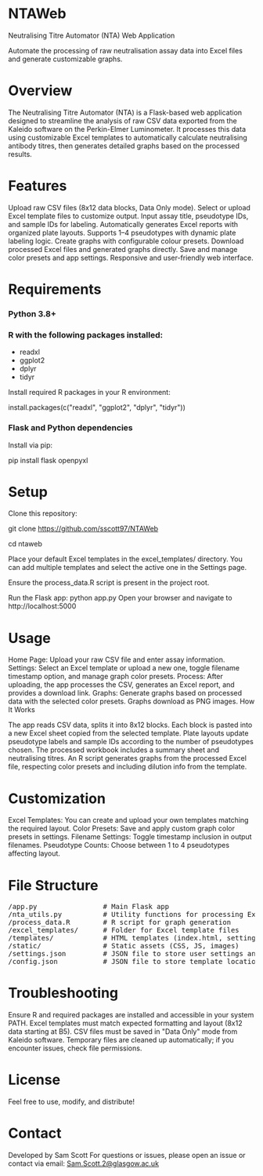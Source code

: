 # NTAWeb
Neutralising Titre Automator (NTA) Web Application

Automate the processing of raw neutralisation assay data into Excel files and generate customizable graphs.

# Overview

The Neutralising Titre Automator (NTA) is a Flask-based web application designed to streamline the analysis of raw CSV data exported from the Kaleido software on the Perkin-Elmer Luminometer. It processes this data using customizable Excel templates to automatically calculate neutralising antibody titres, then generates detailed graphs based on the processed results.

# Features

Upload raw CSV files (8x12 data blocks, Data Only mode).
Select or upload Excel template files to customize output.
Input assay title, pseudotype IDs, and sample IDs for labeling.
Automatically generates Excel reports with organized plate layouts.
Supports 1–4 pseudotypes with dynamic plate labeling logic.
Create graphs with configurable colour presets.
Download processed Excel files and generated graphs directly.
Save and manage color presets and app settings.
Responsive and user-friendly web interface.

# Requirements

### Python 3.8+

### R with the following packages installed:
- readxl
- ggplot2
- dplyr
- tidyr

Install required R packages in your R environment:

install.packages(c("readxl", "ggplot2", "dplyr", "tidyr"))

### Flask and Python dependencies

Install via pip:

pip install flask openpyxl


# Setup

Clone this repository:

git clone https://github.com/sscott97/NTAWeb

cd ntaweb

Place your default Excel templates in the excel_templates/ directory. You can add multiple templates and select the active one in the Settings page.

Ensure the process_data.R script is present in the project root.

Run the Flask app:
python app.py
Open your browser and navigate to http://localhost:5000

# Usage

Home Page: Upload your raw CSV file and enter assay information.
Settings: Select an Excel template or upload a new one, toggle filename timestamp option, and manage graph color presets.
Process: After uploading, the app processes the CSV, generates an Excel report, and provides a download link.
Graphs: Generate graphs based on processed data with the selected color presets. Graphs download as PNG images.
How It Works

The app reads CSV data, splits it into 8x12 blocks.
Each block is pasted into a new Excel sheet copied from the selected template.
Plate layouts update pseudotype labels and sample IDs according to the number of pseudotypes chosen.
The processed workbook includes a summary sheet and neutralising titres.
An R script generates graphs from the processed Excel file, respecting color presets and including dilution info from the template.

# Customization

Excel Templates: You can create and upload your own templates matching the required layout.
Color Presets: Save and apply custom graph color presets in settings.
Filename Settings: Toggle timestamp inclusion in output filenames.
Pseudotype Counts: Choose between 1 to 4 pseudotypes affecting layout.

# File Structure

<pre>
/app.py                # Main Flask app
/nta_utils.py          # Utility functions for processing Excel and CSV
/process_data.R        # R script for graph generation
/excel_templates/      # Folder for Excel template files
/templates/            # HTML templates (index.html, settings.html, help.html, results.html)
/static/               # Static assets (CSS, JS, images)
/settings.json         # JSON file to store user settings and presets
/config.json           # JSON file to store template location
</pre>

# Troubleshooting

Ensure R and required packages are installed and accessible in your system PATH.
Excel templates must match expected formatting and layout (8x12 data starting at B5).
CSV files must be saved in "Data Only" mode from Kaleido software.
Temporary files are cleaned up automatically; if you encounter issues, check file permissions.

# License

Feel free to use, modify, and distribute!

# Contact

Developed by Sam Scott
For questions or issues, please open an issue or contact via email: Sam.Scott.2@glasgow.ac.uk


